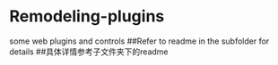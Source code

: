 # Remodeling-plugins
some web plugins and controls
##Refer to readme in the subfolder for details
##具体详情参考子文件夹下的readme
